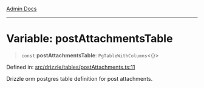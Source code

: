 [Admin Docs](/)

***

# Variable: postAttachmentsTable

> `const` **postAttachmentsTable**: `PgTableWithColumns`\<\{\}\>

Defined in: [src/drizzle/tables/postAttachments.ts:11](https://github.com/PurnenduMIshra129th/talawa-api/blob/6dd1cb0af1891b88aa61534ec8a6180536cd264f/src/drizzle/tables/postAttachments.ts#L11)

Drizzle orm postgres table definition for post attachments.
